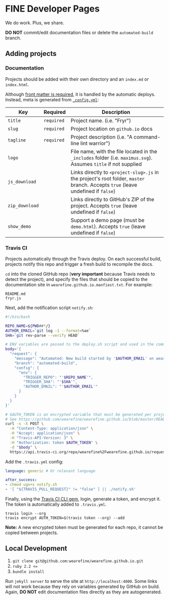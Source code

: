 # FINE Developer Pages

We do work. Plus, we share.

**DO NOT** commit/edit documentation files or delete the `automated-build` branch.

## Adding projects

### Documentation

Projects should be added with their own directory and an `index.md` or `index.html`.

Although [front matter is required](https://help.github.com/articles/configuring-jekyll/#front-matter-is-required), it is handled by the automatic deploys. Instead, meta is generated from [`_config.yml`](_config.yml):

| Key | Required | Description |
|---|---|---|
| `title` | `required` | Project name. (i.e. "Fryr") |
| `slug` | `required` | Project location on `github.io` docs |
| `tagline` | `required` | Project description (i.e. "A command-line lint warrior") |
| `logo` | | File name, with the file located in the `_includes` folder (i.e. `maximus.svg`). Assumes `title` if not supplied |
| `js_download` | | Links directly to `<project-slug>.js` in the project's root folder, `master` branch. Accepts `true` (leave undefined if `false`) |
| `zip_download` | | Links directly to GitHub's ZIP of the project. Accepts `true` (leave undefined if `false`) |
| `show_demo` | | Support a demo page (must be `demo.html`). Accepts `true` (leave undefined if `false`) |

### Travis CI

Projects automatically  through the Travis deploy. On each successful build, projects notify this repo and trigger a fresh build to recompile the docs. 

`cd` into the cloned GitHub repo (**very important** because Travis needs to detect the project), and specify the files that should be copied to the documentation site in `wearefine.github.io.manfiest.txt`. For example: 

```
README.md
fryr.js
```

Next, add the notification script `notify.sh`: 

```bash
#!/bin/bash

REPO_NAME=${PWD##*/}
AUTHOR_EMAIL=`git log -1 --format=%ae`
SHA=`git rev-parse --verify HEAD`

# ENV variables are passed to the deploy.sh script and used in the commit message
body='{
  "request": {
    "message": "Automated: New build started by '$AUTHOR_EMAIL' on wearefine/'$REPO_NAME'@'$SHA'",
    "branch": "automated-build",
    "config": {
      "env": {
        "TRIGGER_REPO": "'$REPO_NAME'",
        "TRIGGER_SHA": "'$SHA'",
        "AUTHOR_EMAIL": "'$AUTHOR_EMAIL'"
      }
    }
  }
}'

# $AUTH_TOKEN is an encrypted variable that must be generated per project
# See https://github.com/wearefine/wearefine.github.io/blob/master/README.md#travis-ci
curl -s -X POST \
  -H "Content-Type: application/json" \
  -H "Accept: application/json" \
  -H "Travis-API-Version: 3" \
  -H "Authorization: token $AUTH_TOKEN" \
  -d "$body" \
  https://api.travis-ci.org/repo/wearefine%2Fwearefine.github.io/requests
```

Add the `.travis.yml` config:

```yml
language: generic # Or relevant language

after_success:
- chmod ugo+x notify.sh
- '[ "${TRAVIS_PULL_REQUEST}" != "false" ] || ./notify.sh'
```

Finally, using the [Travis CI CLI gem](https://github.com/travis-ci/travis.rb), login, generate a token, and encrypt it. The token is automatically added to `.travis.yml`.

```
travis login --org
travis encrypt AUTH_TOKEN=$(travis token --org) --add
```

**Note:** A new encrypted token must be generated for each repo, it cannot be copied between projects.

## Local Development

1. `git clone git@github.com:wearefine/wearefine.github.io.git`
1. `ruby 2.2 <=`
1. `bundle install`

Run `jekyll server` to serve the site at `http://localhost:4000`. Some links will not work because they rely on variables generated by GitHub on build. Again, **DO NOT** edit documentation files directly as they are autogenerated.
